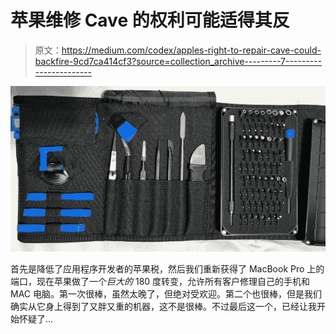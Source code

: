 # 苹果维修 Cave 的权利可能适得其反

> 原文：<https://medium.com/codex/apples-right-to-repair-cave-could-backfire-9cd7ca414cf3?source=collection_archive---------7----------------------->

![](img/02aa5743d0d04c88108b62ae5157eb6b.png)

首先是降低了应用程序开发者的苹果税，然后我们重新获得了 MacBook Pro 上的端口，现在苹果做了一个*巨大的* 180 度转变，允许所有客户修理自己的手机和 MAC 电脑。第一次很棒，虽然太晚了，但绝对受欢迎。第二个也很棒，但是我们确实从它身上得到了又胖又重的机器，这不是很棒。不过最后这一个，已经让我开始怀疑了…